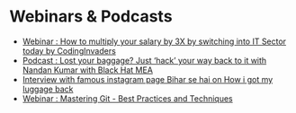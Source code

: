 # Webinars & Podcasts

- [Webinar : How to multiply your salary by 3X by switching into IT Sector today by CodingInvaders](https://nandan.dev/pages/webinars-n-podcasts/codinginvaders-by-mentorspro-webinar-7-feb)
- [Podcast : Lost your baggage? Just ‘hack’ your way back to it with Nandan Kumar with Black Hat MEA](https://nandan.dev/pages/webinars-n-podcasts/podcast-with-blackhat-mea)
- [Interview with famous instagram page Bihar se hai on How i got my luggage back](https://nandan.dev/pages/webinars-n-podcasts/interview-with-bihar-se-hai)
- [Webinar : Mastering Git -  Best Practices and Techniques](https://nandan.dev/pages/webinars-n-podcasts/mastering-git-webinar)
